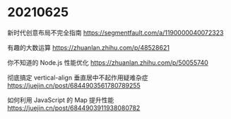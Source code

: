 # 20210625

新时代创意布局不完全指南
https://segmentfault.com/a/1190000040072323

有趣的大数运算
https://zhuanlan.zhihu.com/p/48528621

你不知道的 Node.js 性能优化
https://zhuanlan.zhihu.com/p/50055740

彻底搞定 vertical-align 垂直居中不起作用疑难杂症
https://juejin.cn/post/6844903561780789255

如何利用 JavaScript 的 Map 提升性能
https://juejin.cn/post/6844903911938080782

